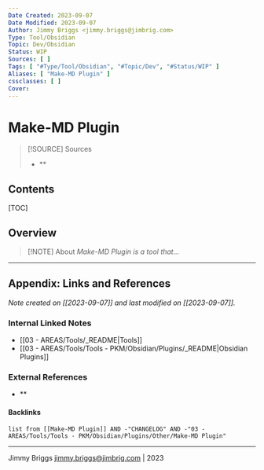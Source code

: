 ```yaml
---
Date Created: 2023-09-07
Date Modified: 2023-09-07
Author: Jimmy Briggs <jimmy.briggs@jimbrig.com>
Type: Tool/Obsidian
Topic: Dev/Obsidian
Status: WIP
Sources: [ ]
Tags: [ "#Type/Tool/Obsidian", "#Topic/Dev", "#Status/WIP" ]
Aliases: [ "Make-MD Plugin" ]
cssclasses: [ ]
Cover:
---
```


# Make-MD Plugin

> [!SOURCE] Sources
> - **

## Contents

[TOC]

## Overview

> [!NOTE] About
> *Make-MD Plugin is a tool that...*

***

## Appendix: Links and References

*Note created on [[2023-09-07]] and last modified on [[2023-09-07]].*

### Internal Linked Notes

- [[03 - AREAS/Tools/_README|Tools]]
- [[03 - AREAS/Tools/Tools - PKM/Obsidian/Plugins/_README|Obsidian Plugins]]

### External References

- **

#### Backlinks

```dataview
list from [[Make-MD Plugin]] AND -"CHANGELOG" AND -"03 - AREAS/Tools/Tools - PKM/Obsidian/Plugins/Other/Make-MD Plugin"
```


***

Jimmy Briggs <jimmy.briggs@jimbrig.com> | 2023

